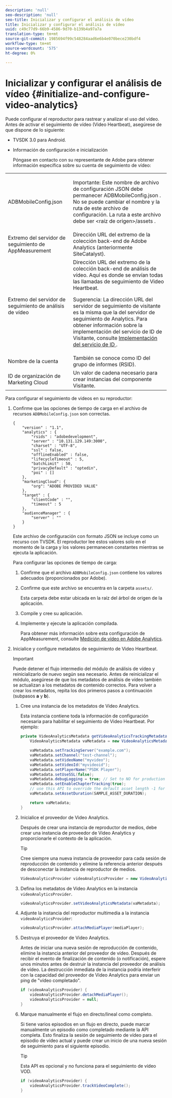 ```yaml
---
description: 'null'
seo-description: 'null'
seo-title: Inicializar y configurar el análisis de vídeo
title: Inicializar y configurar el análisis de vídeo
uuid: c49c77d9-66b9-4586-9d70-b139b4a97a7a
translation-type: tm+mt
source-git-commit: 1985694f99c548284aad6e6b4e070bece230bdf4
workflow-type: tm+mt
source-wordcount: '575'
ht-degree: 0%

---
```



# Inicializar y configurar el análisis de vídeo {#initialize-and-configure-video-analytics}

Puede configurar el reproductor para rastrear y analizar el uso del vídeo.
Antes de activar el seguimiento de vídeo (Video Heartbeat), asegúrese de que dispone de lo siguiente:

* TVSDK 3.0 para Android.
* Información de configuración e inicialización

   Póngase en contacto con su representante de Adobe para obtener información específica sobre su cuenta de seguimiento de vídeo:

<table id="table_3565328ABBEE4605A92EAE1ADE5D6F84"> 
 <tbody> 
  <tr> 
   <td colname="col1"> <span class="filepath"> ADBMobileConfig.json  </span> </td> 
   <td colname="col2"> <p>Importante:  Este nombre de archivo de configuración JSON debe permanecer <span class="filepath"> ADBMobileConfig.json </span>. No se puede cambiar el nombre y la ruta de este archivo de configuración. La ruta a este archivo debe ser <span class="filepath"> &lt;raíz de origen&gt;/assets </span>. </p> </td> 
  </tr> 
  <tr> 
   <td colname="col1"> Extremo del servidor de seguimiento de AppMeasurement </td> 
   <td colname="col2"> Dirección URL del extremo de la colección back-end de Adobe Analytics (anteriormente SiteCatalyst). </td> 
  </tr> 
  <tr> 
   <td colname="col1"> Extremo del servidor de seguimiento de análisis de vídeo </td> 
   <td colname="col2"> Dirección URL del extremo de la colección back-end de análisis de vídeo. Aquí es donde se envían todas las llamadas de seguimiento de Video Heartbeat. <p>Sugerencia:  La dirección URL del servidor de seguimiento de visitante es la misma que la del servidor de seguimiento de Analytics. Para obtener información sobre la implementación del servicio de ID de Visitante, consulte <a href="https://marketing.adobe.com/resources/help/en_US/mcvid/mcvid-setup-target.html" format="html" scope="external"> Implementación del servicio de ID </a>. </p> </td> 
  </tr> 
  <tr> 
   <td colname="col1"> Nombre de la cuenta </td> 
   <td colname="col2"> También se conoce como ID del grupo de informes (RSID). </td> 
  </tr> 
  <tr> 
   <td colname="col1"> ID de organización de Marketing Cloud </td> 
   <td colname="col2"> Un valor de cadena necesario para crear instancias del componente Visitante. </td> 
  </tr> 
 </tbody> 
</table>

Para configurar el seguimiento de videos en su reproductor:

1. Confirme que las opciones de tiempo de carga en el archivo de recursos `ADBMobileConfig.json` son correctas.

   ```
   { 
       "version" : "1.1", 
       "analytics" : { 
           "rsids" : "adobedevelopment", 
           "server" : "10.131.129.149:3000", 
           "charset" : "UTF-8", 
           "ssl" : false, 
           "offlineEnabled" : false, 
           "lifecycleTimeout" : 5, 
           "batchLimit" : 50, 
           "privacyDefault" : "optedin", 
           "poi" : [] 
       }, 
       "marketingCloud": { 
           "org": "ADOBE PROVIDED VALUE"  
       }, 
       "target" : { 
           "clientCode" : "", 
           "timeout" : 5 
       }, 
       "audienceManager" : { 
           "server" : "" 
       } 
   }
   ```

   Este archivo de configuración con formato JSON se incluye como un recurso con TVSDK. El reproductor lee estos valores solo en el momento de la carga y los valores permanecen constantes mientras se ejecuta la aplicación.

   Para configurar las opciones de tiempo de carga:


   1. Confirme que el archivo `ADBMobileConfig.json` contiene los valores adecuados (proporcionados por Adobe).
   1. Confirme que este archivo se encuentra en la carpeta `assets/`.

      Esta carpeta debe estar ubicada en la raíz del árbol de origen de la aplicación.

   1. Compile y cree su aplicación.
   1. Implemente y ejecute la aplicación compilada.

      Para obtener más información sobre esta configuración de AppMeasurement, consulte [Medición de vídeo en Adobe Analytics](https://marketing.adobe.com/resources/help/en_US/sc/appmeasurement/video/).

1. Inicialice y configure metadatos de seguimiento de Video Heartbeat.

   >[!IMPORTANT]
   >
   >Puede detener el flujo intermedio del módulo de análisis de vídeo y reinicializarlo de nuevo según sea necesario. Antes de reinicializar el módulo, asegúrese de que los metadatos de análisis de vídeo también se actualizan a los metadatos de contenido correctos. Para volver a crear los metadatos, repita los dos primeros pasos a continuación (subpasos **a** y **b**).

   1. Cree una instancia de los metadatos de Video Analytics.

      Esta instancia contiene toda la información de configuración necesaria para habilitar el seguimiento de Video Heartbeat. Por ejemplo:

      ```java
      private VideoAnalyticsMetadata getVideoAnalyticsTrackingMetadata() { 
          VideoAnalyticsMetadata vaMetadata = new VideoAnalyticsMetadata(); 
      
          vaMetadata.setTrackingServer("example.com"); 
          vaMetadata.setChannel("test-channel"); 
          vaMetadata.setVideoName("myvideo"); 
          vaMetadata.setVideoId("myvideoid"); 
          vaMetadata.setPlayerName("PSDK Player"); 
          vaMetadata.setUseSSL(false); 
          vaMetadata.debugLogging = true; // Set to NO for production deployment. 
          vaMetadata.setEnableChapterTracking(true); 
          // use this API to override the default asset length -1 for live streams 
          vaMetadata.setAssetDuration(SAMPLE_ASSET_DURATION); 
      
          return vaMetadata; 
      }
      ```

   1. Inicialice el proveedor de Video Analytics.

      Después de crear una instancia de reproductor de medios, debe crear una instancia de proveedor de Video Analytics y proporcionarle el contexto de la aplicación.

      >[!TIP]
      >
      >Cree siempre una nueva instancia de proveedor para cada sesión de reproducción de contenido y elimine la referencia anterior después de desconectar la instancia de reproductor de medios.

      ```java
      VideoAnalyticsProvider videoAnalyticsProvider = new VideoAnalyticsProvider(appContext); 
      ```

   1. Defina los metadatos de Video Analytics en la instancia `videoAnalyticsProvider`.

      ```java
      videoAnalyticsProvider.setVideoAnalyticsMetadata(vaMetadata);
      ```

   1. Adjunte la instancia del reproductor multimedia a la instancia `videoAnalyticsProvider`:

      ```java
      videoAnalyticsProvider.attachMediaPlayer(mediaPlayer); 
      ```

   1. Destruya el proveedor de Video Analytics.

      Antes de iniciar una nueva sesión de reproducción de contenido, elimine la instancia anterior del proveedor de vídeo. Después de recibir el evento de finalización de contenido (o notificación), espere unos minutos antes de destruir la instancia del proveedor de análisis de vídeo. La destrucción inmediata de la instancia podría interferir con la capacidad del proveedor de Video Analytics para enviar un ping de &quot;vídeo completado&quot;.

      ```java
      if (videoAnalyticsProvider) { 
          videoAnalyticsProvider.detachMediaPlayer(); 
          videoAnalyticsProvider = null; 
      }
      ```

   1. Marque manualmente el flujo en directo/lineal como completo.

      Si tiene varios episodios en un flujo en directo, puede marcar manualmente un episodio como completado mediante la API completa. Esto finaliza la sesión de seguimiento de vídeo para el episodio de vídeo actual y puede crear un inicio de una nueva sesión de seguimiento para el siguiente episodio.

      >[!TIP]
      >
      >Esta API es opcional y no funciona para el seguimiento de vídeo VOD.

      ```java
      if (videoAnalyticsProvider) { 
          videoAnalyticsProvider.trackVideoComplete();    
      }
      ```
